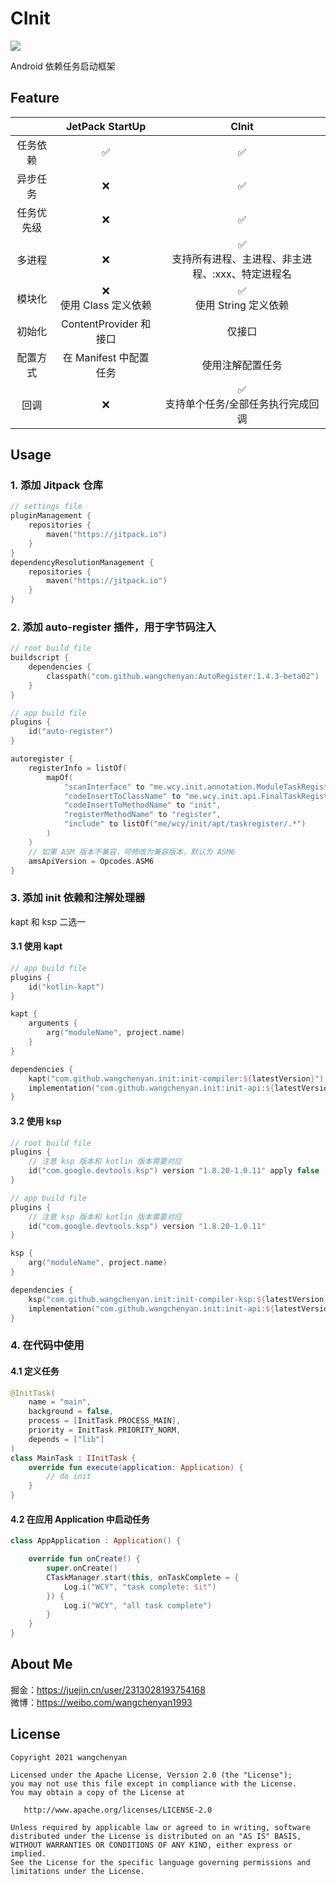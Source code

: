 # CInit

[![](https://jitpack.io/v/wangchenyan/init.svg)](https://jitpack.io/#wangchenyan/init)

Android 依赖任务启动框架

## Feature

| | JetPack StartUp | CInit |
| :-: | :-: | :-: |
| 任务依赖 | ✅ | ✅ |
| 异步任务 | ❌ | ✅ |
| 任务优先级 | ❌ | ✅ |
| 多进程 | ❌ | ✅<br>支持所有进程、主进程、非主进程、:xxx、特定进程名 |
| 模块化 | ❌<br>使用 Class 定义依赖 | ✅<br>使用 String 定义依赖 |
| 初始化 | ContentProvider 和接口 | 仅接口 |
| 配置方式 | 在 Manifest 中配置任务 | 使用注解配置任务 |
| 回调 | ❌ | ✅<br>支持单个任务/全部任务执行完成回调 |

## Usage

### 1. 添加 Jitpack 仓库

```kotlin
// settings file
pluginManagement {
    repositories {
        maven("https://jitpack.io")
    }
}
dependencyResolutionManagement {
    repositories {
        maven("https://jitpack.io")
    }
}
```

### 2. 添加 auto-register 插件，用于字节码注入

```kotlin
// root build file
buildscript {
    dependencies {
        classpath("com.github.wangchenyan:AutoRegister:1.4.3-beta02")
    }
}
```

```kotlin
// app build file
plugins {
    id("auto-register")
}

autoregister {
    registerInfo = listOf(
        mapOf(
            "scanInterface" to "me.wcy.init.annotation.ModuleTaskRegister",
            "codeInsertToClassName" to "me.wcy.init.api.FinalTaskRegister",
            "codeInsertToMethodName" to "init",
            "registerMethodName" to "register",
            "include" to listOf("me/wcy/init/apt/taskregister/.*")
        )
    )
    // 如果 ASM 版本不兼容，可修改为兼容版本，默认为 ASM6
    amsApiVersion = Opcodes.ASM6
}
```

### 3. 添加 init 依赖和注解处理器

kapt 和 ksp 二选一

#### 3.1 使用 kapt

```kotlin
// app build file
plugins {
    id("kotlin-kapt")
}

kapt {
    arguments {
        arg("moduleName", project.name)
    }
}

dependencies {
    kapt("com.github.wangchenyan.init:init-compiler:${latestVersion}")
    implementation("com.github.wangchenyan.init:init-api:${latestVersion}")
}
```

#### 3.2 使用 ksp

```kotlin
// root build file
plugins {
    // 注意 ksp 版本和 kotlin 版本需要对应
    id("com.google.devtools.ksp") version "1.8.20-1.0.11" apply false
}
```

```kotlin
// app build file
plugins {
    // 注意 ksp 版本和 kotlin 版本需要对应
    id("com.google.devtools.ksp") version "1.8.20-1.0.11"
}

ksp {
    arg("moduleName", project.name)
}

dependencies {
    ksp("com.github.wangchenyan.init:init-compiler-ksp:${latestVersion}")
    implementation("com.github.wangchenyan.init:init-api:${latestVersion}")
}
```

### 4. 在代码中使用

#### 4.1 定义任务

```kotlin
@InitTask(
    name = "main",
    background = false,
    process = [InitTask.PROCESS_MAIN],
    priority = InitTask.PRIORITY_NORM,
    depends = ["lib"]
)
class MainTask : IInitTask {
    override fun execute(application: Application) {
        // do init
    }
}
```

#### 4.2 在应用 Application 中启动任务

```kotlin
class AppApplication : Application() {

    override fun onCreate() {
        super.onCreate()
        CTaskManager.start(this, onTaskComplete = {
            Log.i("WCY", "task complete: $it")
        }) {
            Log.i("WCY", "all task complete")
        }
    }
}
```

## About Me

掘金：https://juejin.cn/user/2313028193754168<br>
微博：https://weibo.com/wangchenyan1993

## License

    Copyright 2021 wangchenyan

    Licensed under the Apache License, Version 2.0 (the "License");
    you may not use this file except in compliance with the License.
    You may obtain a copy of the License at

       http://www.apache.org/licenses/LICENSE-2.0

    Unless required by applicable law or agreed to in writing, software
    distributed under the License is distributed on an "AS IS" BASIS,
    WITHOUT WARRANTIES OR CONDITIONS OF ANY KIND, either express or implied.
    See the License for the specific language governing permissions and
    limitations under the License.
